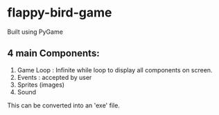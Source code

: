 # flappy-bird-game

Built using PyGame
## 4 main Components:
1. Game Loop : Infinite while loop to display all components on screen.
2. Events : accepted by user
3. Sprites (images)
4. Sound

This can be converted into an 'exe' file.
